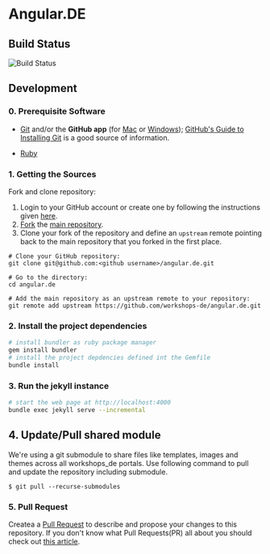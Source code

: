 # Angular.DE

## Build Status
![Build Status](https://github.com/workshops-de/angular.de/workflows/Build%20Jekyll%20and%20Deploy%20to%20Firebase/badge.svg?branch=master)

## Development

### 0. Prerequisite Software

* [Git](http://git-scm.com) and/or the **GitHub app** (for [Mac](http://mac.github.com) or
  [Windows](http://windows.github.com)); [GitHub's Guide to Installing
  Git](https://help.github.com/articles/set-up-git) is a good source of information.

* [Ruby](https://www.ruby-lang.org/en/)

### 1. Getting the Sources

Fork and clone repository:

1. Login to your GitHub account or create one by following the instructions given
   [here](https://github.com/signup/free).
2. [Fork](http://help.github.com/forking) the [main repository](https://github.com/workshops-de/angular.de).
3. Clone your fork of the repository and define an `upstream` remote pointing back to
   the main repository that you forked in the first place.

```shell
# Clone your GitHub repository:
git clone git@github.com:<github username>/angular.de.git

# Go to the directory:
cd angular.de

# Add the main repository as an upstream remote to your repository:
git remote add upstream https://github.com/workshops-de/angular.de.git
```

### 2. Install the project dependencies
```bash
# install bundler as ruby package manager
gem install bundler
# install the project depdencies defined int the Gemfile
bundle install
```

### 3. Run the jekyll instance

```bash
# start the web page at http://localhost:4000
bundle exec jekyll serve --incremental
```

## 4. Update/Pull shared module

We're using a git submodule to share files like templates, images and themes across all workshops_de portals. Use following command to pull and update the repository including submodule.

```
$ git pull --recurse-submodules
```
  
### 5. Pull Request
Createa a [Pull Request](https://help.github.com/articles/creating-a-pull-request/) to describe and propose your changes to this repository.
If you don't know what Pull Requests(PR) all about you should check out [this article](https://help.github.com/articles/about-pull-requests/).
